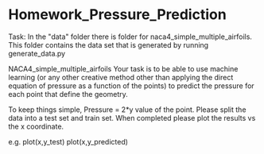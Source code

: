 # Homework_Pressure_Prediction


Task:
In the "data" folder there is folder for naca4_simple_multiple_airfoils. This folder contains the data set that is generated by running generate_data.py

NACA4_simple_multiple_airfoils
Your task is to be able to use machine learning (or any other creative method other than applying the direct equation of pressure as a function of the points) to predict
the pressure for each point that define the geometry. 

To keep things simple, Pressure = 2*y value of the point. 
Please split the data into a test set and train set. When completed please plot the results vs the x coordinate.

e.g.
plot(x,y_test)
plot(x,y_predicted)
